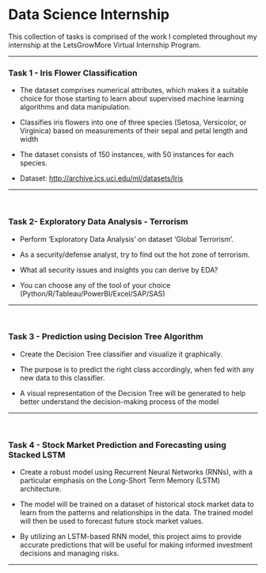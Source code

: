 # Data Science Internship
This collection of tasks is comprised of the work I completed throughout my internship at the LetsGrowMore Virtual Internship Program.

<hr/>    

   ### Task 1 - Iris Flower Classification

   - The dataset comprises numerical attributes, which makes it a suitable choice for those starting to learn about supervised machine learning algorithms and data manipulation.

   - Classifies iris flowers into one of three species (Setosa, Versicolor, or Virginica) based on measurements of their sepal and petal length and width 

   - The dataset consists of 150 instances, with 50 instances for each species.

   - Dataset: http://archive.ics.uci.edu/ml/datasets/Iris

   <hr/>
   <br/>
                                           
                                                  
   ### Task 2- Exploratory Data Analysis - Terrorism     
   
   - Perform ‘Exploratory Data Analysis’ on dataset ‘Global Terrorism’. 
   
   - As a security/defense analyst, try to find out the hot zone of terrorism. 
  
   - What all security issues and insights you can derive by EDA?
  
   - You can choose any of the tool of your choice 
     (Python/R/Tableau/PowerBI/Excel/SAP/SAS) 
                                                    
  <hr/>
  <br/>     


   ### Task 3 - Prediction using Decision Tree  Algorithm 

   - Create the Decision Tree classifier and visualize it graphically. 

   - The purpose is to predict the right class accordingly, when fed with any new data to this classifier.

   - A visual representation of the Decision Tree will be generated to help better understand the decision-making process of the model

  <hr/>
  <br/>


   ### Task 4 - Stock Market Prediction and Forecasting using Stacked LSTM

   - Create a robust model using Recurrent Neural Networks (RNNs), with a particular emphasis on the Long-Short Term Memory (LSTM) architecture.

   - The model will be trained on a dataset of historical stock market data to learn from the patterns and relationships in the data. The trained model will then be used to forecast future stock market values.

   - By utilizing an LSTM-based RNN model, this project aims to provide accurate predictions that will be useful for making informed investment decisions and managing risks.

<hr/>
  <br/>
